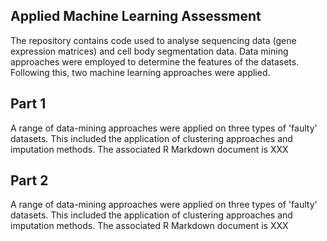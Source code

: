 ## Applied Machine Learning Assessment

The repository contains code used to analyse sequencing data (gene expression matrices) and cell body segmentation data. Data mining approaches were employed to determine the features of the datasets. Following this, two machine learning approaches were applied.

## Part 1

A range of data-mining approaches were applied on three types of 'faulty' datasets. This included the application of clustering approaches and imputation methods. The associated R Markdown document is XXX

## Part 2

A range of data-mining approaches were applied on three types of 'faulty' datasets. This included the application of clustering approaches and imputation methods. The associated R Markdown document is XXX
